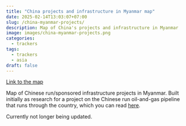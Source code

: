 ```yaml
---
title: "China projects and infrastructure in Myanmar map"
date: 2025-02-14T13:03:07+07:00
slug: /china-myanmar-projects/
description: Map of China's projects and infrastructure in Myanmar
image: images/china-myanmar-projects.png
categories:
  - trackers
tags:
  - trackers
  - asia
draft: false
---
```


[Link to the map](https://www.google.com/maps/d/u/0/viewer?mid=1jvaItYYwm-HsB-N93PRCMRExEeGOA1g)

Map of Chinese run/sponsored infrastructure projects in Myanmar. Built initially as research for a project on the Chinese run oil-and-gas pipeline that runs through the country, which you can read [here](https://www.economist.com/interactive/asia/2025/05/30/china-calls-the-shots-in-myanmars-civil-war?app=core).

Currently not longer being updated.
